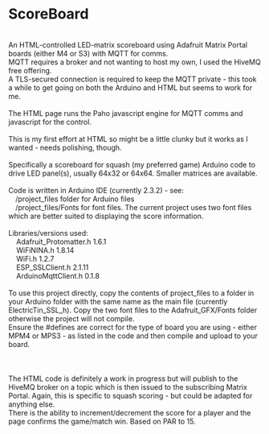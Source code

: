 # ScoreBoard
\
An HTML-controlled LED-matrix scoreboard using Adafruit Matrix Portal boards (either M4 or S3) with MQTT for comms.\
MQTT requires a broker and not wanting to host my own, I used the HiveMQ free offering.\
A TLS-secured connection is required to keep the MQTT private - this took a while to get going on both the Arduino and HTML but seems to work for me.\
\
The HTML page runs the Paho javascript engine for MQTT comms and javascript for the control.\
\
This is my first effort at HTML so might be a little clunky but it works as I wanted - needs polishing, though.\
\
Specifically a scoreboard for squash (my preferred game) Arduino code to drive LED panel(s), usually 64x32 or 64x64. Smaller matrices are available.\
\
Code is written in Arduino IDE (currently 2.3.2) - see:\
    &emsp;/project_files folder for Arduino files\
    &emsp;/project_files/Fonts for font files. The current project uses two font files which are better suited to displaying the score information.\
\
Libraries/versions used:\
  &nbsp;&nbsp;&nbsp;&nbsp;Adafruit_Protomatter.h    1.6.1\
  &nbsp;&nbsp;&nbsp;&nbsp;WiFiNINA.h                1.8.14\
  &nbsp;&nbsp;&nbsp;&nbsp;WiFi.h                    1.2.7\
  &nbsp;&nbsp;&nbsp;&nbsp;ESP_SSLClient.h           2.1.11\
  &nbsp;&nbsp;&nbsp;&nbsp;ArduinoMqttClient.h       0.1.8\
  \
To use this project directly, copy the contents of project_files to a folder in your Arduino folder with the same name as the main file (currently ElectricTin_SSL_h). Copy the two font files to the Adafruit_GFX/Fonts folder otherwise the project will not compile.\
Ensure the #defines are correct for the type of board you are using - either MPM4 or MPS3 - as listed in the code and then compile and upload to your board.\
\
\
\
The HTML code is definitely a work in progress but will publish to the HiveMQ broker on a topic which is then issued to the subscribing Matrix Portal. Again, this is specific to squash scoring - but could be adapted for anything else.\
There is the ability to increment/decrement the score for a player and the page confirms the game/match win. Based on PAR to 15.
